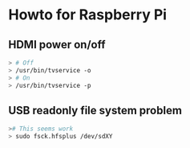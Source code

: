 # Howto for Raspberry Pi

## HDMI power on/off
```bash
> # Off
> /usr/bin/tvservice -o
> # On
> /usr/bin/tvservice -p
```

## USB readonly file system problem
```bash
># This seems work
> sudo fsck.hfsplus /dev/sdXY
```
